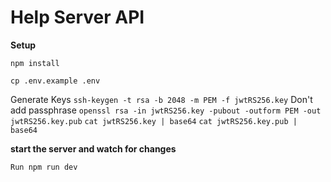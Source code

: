 # Help Server API

**Setup**

`npm install`

`cp .env.example .env`

Generate Keys
`ssh-keygen -t rsa -b 2048 -m PEM -f jwtRS256.key`
Don't add passphrase
`openssl rsa -in jwtRS256.key -pubout -outform PEM -out jwtRS256.key.pub`
`cat jwtRS256.key | base64`
`cat jwtRS256.key.pub | base64`

**start the server and watch for changes**

`Run npm run dev `